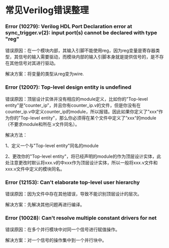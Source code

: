 # 常见Verilog错误整理

### Error (10279): Verilog HDL Port Declaration error at sync_trigger.v(2): input port(s) cannot be declared with type "reg"

错误原因：在一个模块内部，其输入引脚不能使用reg，因为reg变量是寄存器类型，其信号的输入需要驱动，而模块内部的输入引脚本身就是提供信号的，是不存在其他信号对其进行驱动。

解决方案：将变量的类型从reg变为wire.

### Error (12007): Top-level design entity is undefined

错误原因：顶层设计实体并没有相应的module定义，比如你的"Top-level entity"是“counter_ip”，并且你有counter_ip.v的文件，但是你没有在counter_ip.v中定义counter_ip的module，所以报错。因此如果你定义了”xxx“作为你的"Top-level entity"，那么你必须得在某个文件中定义了”xxx“的module（不要求module和所在.v文件同名）。

解决方法：

1、定义一个与"Top-level entity"同名的module

2、更改你的"Top-level entity"，将已经声明的module的作为顶层设计实体，此处注意更改时默认将xxx.v的中xxx作为顶层设计实体，所以一般将xxx.v文件和xxx.v文件中定义的模块同名。

### Error (12153): Can't elaborate top-level user hierarchy

错误原因：因为文件中存在其他错误，导致不能识别顶层设计的层次。

解决方案：先解决其他问题再进行编译。

### Error (10028): Can't resolve multiple constant drivers for net

错误原因：在多个并行模块中对同一个信号进行赋值操作。

解决方案：对一个信号的操作集中到一个并行块中。

